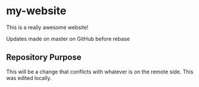 # my-website

This is a really awesome website!

Updates made on master on GitHub before rebase

## Repository Purpose

This will be a change that conflicts
with whatever is on the remote side.
This was edited locally.
